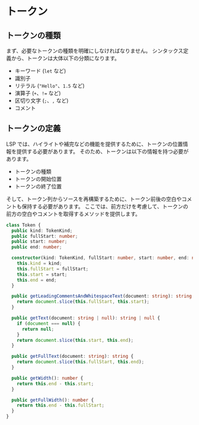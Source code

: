 # トークン

## トークンの種類

まず、必要なトークンの種類を明確にしなければなりません。
シンタックス定義から、トークンは大体以下の分類になります。

- キーワード (`let` など)
- 識別子
- リテラル (`"Hello"`、`1.5` など)
- 演算子 (`+`、`!=` など)
- 区切り文字 (`;`、`,` など)
- コメント

## トークンの定義

LSP では、ハイライトや補完などの機能を提供するために、トークンの位置情報を提供する必要があります。
そのため、トークンは以下の情報を持つ必要があります。

- トークンの種類
- トークンの開始位置
- トークンの終了位置

そして、トークン列からソースを再構築するために、トークン前後の空白やコメントも保持する必要があります。
ここでは、前方だけを考慮して、トークンの前方の空白やコメントを取得するメソッドを提供します。

```ts
class Token {
  public kind: TokenKind;
  public fullStart: number;
  public start: number;
  public end: number;

  constructor(kind: TokenKind, fullStart: number, start: number, end: number) {
    this.kind = kind;
    this.fullStart = fullStart;
    this.start = start;
    this.end = end;
  }

  public getLeadingCommentsAndWhitespaceText(document: string): string {
    return document.slice(this.fullStart, this.start);
  }

  public getText(document: string | null): string | null {
    if (document === null) {
      return null;
    }
    return document.slice(this.start, this.end);
  }

  public getFullText(document: string): string {
    return document.slice(this.fullStart, this.end);
  }

  public getWidth(): number {
    return this.end - this.start;
  }

  public getFullWidth(): number {
    return this.end - this.fullStart;
  }
}
```
